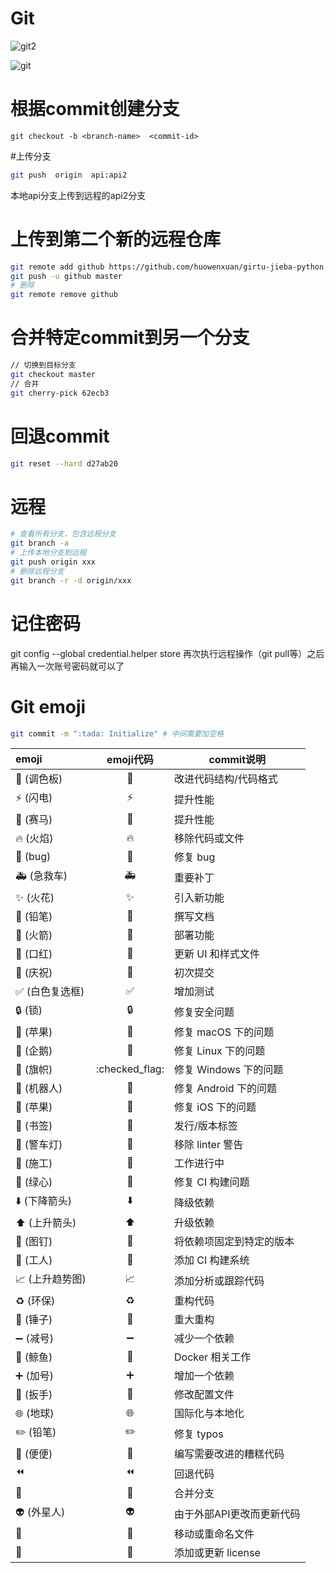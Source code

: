 # Git
![git2](media/git2.jpg)

![git](media/git.jpg)

# 根据commit创建分支
```
git checkout -b <branch-name>  <commit-id>
```

#上传分支
```sh
git push  origin  api:api2
```
本地api分支上传到远程的api2分支

# 上传到第二个新的远程仓库

```sh
git remote add github https://github.com/huowenxuan/girtu-jieba-python.git
git push -u github master
# 删除
git remote remove github
```

# 合并特定commit到另一个分支

```sh
// 切换到目标分支
git checkout master  
// 合并
git cherry-pick 62ecb3 
```

# 回退commit

```sh
git reset --hard d27ab20
```

# 远程

```sh
# 查看所有分支，包含远程分支
git branch -a
# 上传本地分支到远程
git push origin xxx
# 删除远程分支
git branch -r -d origin/xxx
```

# 记住密码
git config --global credential.helper store
再次执行远程操作（git pull等）之后再输入一次账号密码就可以了

# Git emoji

```sh
git commit -m ":tada: Initialize" # 中间需要加空格 
```

| emoji          |         emoji代码          | commit说明            |
| :------------- | :------------------------: | --------------------- |
| 🎨 (调色板)     |           :art:            | 改进代码结构/代码格式 |
| ⚡️ (闪电)       |           :zap:            | 提升性能              |
| 🐎 (赛马)       |        :racehorse:         | 提升性能              |
| 🔥 (火焰)       |           :fire:           | 移除代码或文件        |
| 🐛 (bug)        |           :bug:            | 修复 bug              |
| 🚑 (急救车)     |        :ambulance:         | 重要补丁              |
| ✨ (火花)       |         :sparkles:         | 引入新功能            |
| 📝 (铅笔)       |          :pencil:          | 撰写文档              |
| 🚀 (火箭)       |          :rocket:          | 部署功能              |
| 💄 (口红)       |         :lipstick:         | 更新 UI 和样式文件    |
| 🎉 (庆祝)       |           :tada:           | 初次提交              |
| ✅ (白色复选框) |     :white_check_mark:     | 增加测试              |
| 🔒 (锁)         |           :lock:           | 修复安全问题          |
| 🍎 (苹果)       |          :apple:           | 修复 macOS 下的问题   |
| 🐧 (企鹅)       |         :penguin:          | 修复 Linux 下的问题   |
| 🏁 (旗帜)       |       :checked_flag:       | 修复 Windows 下的问题 |
| 🤖 (机器人)     |          :robot:           | 修复 Android 下的问题 |
| 🍏 (苹果)       |       :green_apple:        | 修复 iOS 下的问题     |
| 🔖 (书签)       |         :bookmark:         | 发行/版本标签         |
| 🚨 (警车灯)     |      :rotating_light:      | 移除 linter 警告      |
| 🚧 (施工)       |       :construction:       | 工作进行中            |
| 💚 (绿心)       |       :green_heart:        | 修复 CI 构建问题      |
| ⬇️ (下降箭头)   |        :arrow_down:        | 降级依赖              |
| ⬆️ (上升箭头)   |         :arrow_up:         | 升级依赖              |
| 📌 (图钉)       |         :pushpin:          | 将依赖项固定到特定的版本 |
| 👷 (工人)       |   :construction_worker:    | 添加 CI 构建系统      |
| 📈 (上升趋势图) | :chart_with_upwards_trend: | 添加分析或跟踪代码     |
| ♻️ (环保)       |          :recycle:         | 重构代码              |
| 🔨 (锤子)       |          :hammer:          | 重大重构              |
| ➖ (减号)       |     :heavy_minus_sign:     | 减少一个依赖          |
| 🐳 (鲸鱼)       |          :whale:           | Docker 相关工作       |
| ➕ (加号)       |     :heavy_plus_sign:      | 增加一个依赖          |
| 🔧 (扳手)       |          :wrench:          | 修改配置文件          |
| 🌐 (地球)       |   :globe_with_meridians:   | 国际化与本地化        |
| ✏️ (铅笔)       |         :pencil2:          | 修复 typos           |
| 💩 (便便)       |         :poop:             | 编写需要改进的糟糕代码 |
| ⏪              |         :rewind:           | 回退代码              |
| 🔀              | :twisted_rightwards_arrows: | 合并分支             |
| 👽 (外星人)     |          :alien:            | 由于外部API更改而更新代码 |
| 🚚              |          :truck:            | 移动或重命名文件       |
| 📄              |       :page_facing_up:      | 添加或更新 license    |